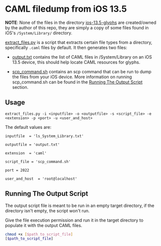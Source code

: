 # CAML filedump from iOS 13.5

**NOTE**: None of the files in the directory [ios-13.5-glyphs](ios-13.5-glyphs)
are created/owned by the author of this repo, they are simply a copy of some
files found in iOS's `/System/Library/` directory.

[extract_files.py](extract_files.py) is a script that extracts certain file types
from a directory, specifically `.caml` files by default. It then generates two
files:

* [output.txt](output.txt) contains the list of CAML files in /System/Library on
an iOS 13.5 device, this should help locate CAML resources for glyphs.

* [scp_command.sh](scp_command.sh) contains an scp command that can be run to dump
the files from your iOS device. More information on running scp_command.sh can be
found in the [Running The Output Script](#Running-The-Output-Script) section.

## Usage

`extract_files.py -i <inputfile> -o <outputfile> -s <script_file> -e <extension> -p <port> -u <user_and_host>`

The default values are:

`inputfile  = 'ls_System_Library.txt'`

`outputfile = 'output.txt'`

`extension  = 'caml'`

`script_file = 'scp_command.sh'`

`port = 2022`

`user_and_host  = 'root@localhost'`

## Running The Output Script

The output script file is meant to be run in an empty target directory, if the directory isn't empty, the script won't run.

Give the file execution permission and run it in the target directory to populate it with the output CAML files.

```bash
chmod +x [$path_to_script_file]
[$path_to_script_file]
```
